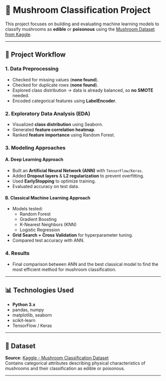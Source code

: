 # 🍄 Mushroom Classification Project

This project focuses on building and evaluating machine learning models to classify mushrooms as **edible** or **poisonous** using the [Mushroom Dataset from Kaggle](https://www.kaggle.com/datasets/uciml/mushroom-classification).

---

## 📂 Project Workflow

### 1. Data Preprocessing
- Checked for missing values (**none found**).
- Checked for duplicate rows (**none found**).
- Explored class distribution → data is already balanced, so **no SMOTE** needed.
- Encoded categorical features using **LabelEncoder**.

### 2. Exploratory Data Analysis (EDA)
- Visualized **class distribution** using Seaborn.
- Generated **feature correlation heatmap**.
- Ranked **feature importance** using Random Forest.

### 3. Modeling Approaches

#### **A. Deep Learning Approach**
- Built an **Artificial Neural Network (ANN)** with `TensorFlow/Keras`.
- Added **Dropout layers** & **L2 regularization** to prevent overfitting.
- Used **EarlyStopping** to optimize training.
- Evaluated accuracy on test data.

#### **B. Classical Machine Learning Approach**
- Models tested:
  - Random Forest
  - Gradient Boosting
  - K-Nearest Neighbors (KNN)
  - Logistic Regression
- **Grid Search + Cross Validation** for hyperparameter tuning.
- Compared test accuracy with ANN.

### 4. Results
- Final comparison between ANN and the best classical model to find the most efficient method for mushroom classification.

---

## 📊 Technologies Used
- **Python 3.x**
- pandas, numpy
- matplotlib, seaborn
- scikit-learn
- TensorFlow / Keras

---

## 📎 Dataset
**Source**: [Kaggle - Mushroom Classification Dataset](https://www.kaggle.com/datasets/uciml/mushroom-classification)  
Contains categorical attributes describing physical characteristics of mushrooms and their classification as edible or poisonous.

---

